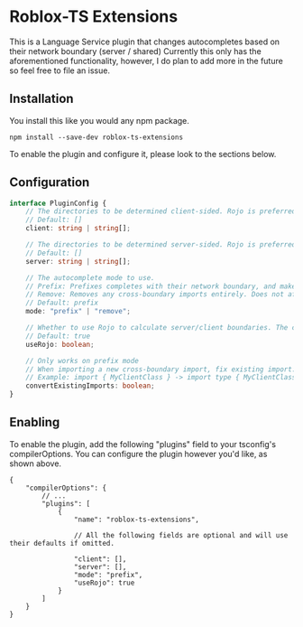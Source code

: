 # Roblox-TS Extensions
This is a Language Service plugin that changes autocompletes based on their network boundary (server / shared)
Currently this only has the aforementioned functionality, however, I do plan to add more in the future so feel free to file an issue.

## Installation
You install this like you would any npm package.

`npm install --save-dev roblox-ts-extensions`

To enable the plugin and configure it, please look to the sections below.

## Configuration
```ts
interface PluginConfig {
	// The directories to be determined client-sided. Rojo is preferred, however these can override Rojo if necessary.
	// Default: []
	client: string | string[];

	// The directories to be determined server-sided. Rojo is preferred, however these can override Rojo if necessary.
	// Default: []
	server: string | string[];

	// The autocomplete mode to use.
	// Prefix: Prefixes completes with their network boundary, and makes cross-boundary (client<->server, shared->client/server) imports type only.
	// Remove: Removes any cross-boundary imports entirely. Does not affect manual imports or existing imports.
	// Default: prefix
	mode: "prefix" | "remove";

	// Whether to use Rojo to calculate server/client boundaries. The client and server properties can override certain directories if necessary.
	// Default: true
	useRojo: boolean;

	// Only works on prefix mode
	// When importing a new cross-boundary import, fix existing import.
	// Example: import { MyClientClass } -> import type { MyClientClass, MyOtherClientClass }
	convertExistingImports: boolean;
}
```


## Enabling
To enable the plugin, add the following "plugins" field to your tsconfig's compilerOptions. You can configure the plugin however you'd like, as shown above.
```jsonc
{
	"compilerOptions": {
		// ...
		"plugins": [
			{
				"name": "roblox-ts-extensions",

				// All the following fields are optional and will use their defaults if omitted.

				"client": [],
				"server": [],
				"mode": "prefix",
				"useRojo": true
			}
		]
	}
}
```
